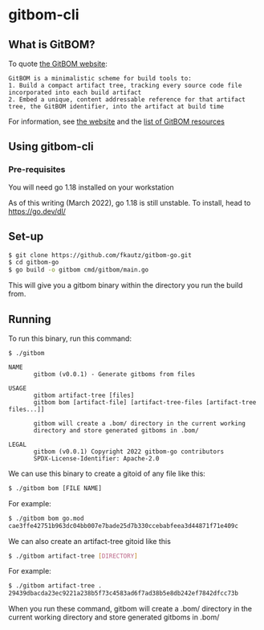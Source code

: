 # gitbom-cli

## What is GitBOM?

To quote [the GitBOM website](https://gitbom.dev/):

```
GitBOM is a minimalistic scheme for build tools to:
1. Build a compact artifact tree, tracking every source code file incorporated into each build artifact
2. Embed a unique, content addressable reference for that artifact tree, the GitBOM identifier, into the artifact at build time
```

For information, see [the website](https://gitbom.dev/) and the [list of GitBOM resources](https://gitbom.dev/resources/)

## Using gitbom-cli

### Pre-requisites

You will need go 1.18 installed on your workstation

As of this writing (March 2022),  go 1.18 is still unstable. To install, head to https://go.dev/dl/

## Set-up

```bash
$ git clone https://github.com/fkautz/gitbom-go.git
$ cd gitbom-go
$ go build -o gitbom cmd/gitbom/main.go 
```

This will give you a gitbom binary within the directory you run the build from.

## Running

To run this binary, run this command:

```
$ ./gitbom

NAME
       gitbom (v0.0.1) - Generate gitboms from files

USAGE
       gitbom artifact-tree [files]
       gitbom bom [artifact-file] [artifact-tree-files [artifact-tree files...]]

       gitbom will create a .bom/ directory in the current working
       directory and store generated gitboms in .bom/

LEGAL
       gitbom (v0.0.1) Copyright 2022 gitbom-go contributors
       SPDX-License-Identifier: Apache-2.0
```

We can use this binary to create a gitoid of any file like this:

```bash
$ ./gitbom bom [FILE NAME]
```

For example:

```bash
$ ./gitbom bom go.mod
cae3ffe42751b963dc04bb007e7bade25d7b330ccebabfeea3d44871f71e409c
```

We can also create an artifact-tree gitoid like this

```bash
$ ./gitbom artifact-tree [DIRECTORY]
```

For example:

```bash
$ ./gitbom artifact-tree .
29439dbacda23ec9221a238b5f73c4583ad6f7ad38b5e8db242ef7842dfcc73b
```

When you run these command, gitbom will create a .bom/ directory in the current working directory and store generated gitboms in .bom/